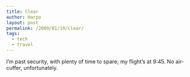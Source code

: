 ```yaml
---
title: Clear
author: Harpo
layout: post
permalink: /2009/01/19/clear/
tags:
  - tech
  - travel
---
```

I&#8217;m past security, with plenty of time to spare; my flight&#8217;s at 9:45. No air-cuffer, unfortunately.